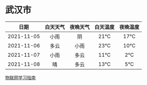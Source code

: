 # 武汉市
|日期|白天天气|夜晚天气|白天温度|夜晚温度|
|:--:|:--:|:--:|:--:|:--:|
|2021-11-05|小雨|阴|21℃|17℃|
|2021-11-06|多云|小雨|23℃|10℃|
|2021-11-07|小雨|多云|11℃|2℃|
|2021-11-08|晴|多云|13℃|5℃|
 
[物联网学习指南](http://doc.lziqi.top/IoT)
